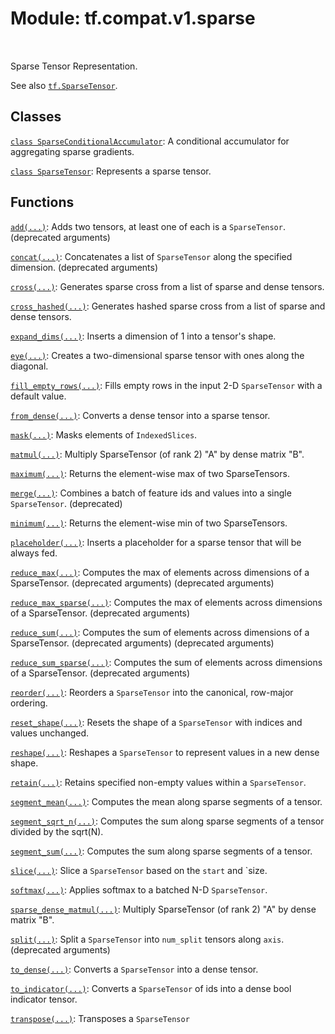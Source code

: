 <div itemscope itemtype="http://developers.google.com/ReferenceObject">
<meta itemprop="name" content="tf.compat.v1.sparse" />
<meta itemprop="path" content="Stable" />
</div>

# Module: tf.compat.v1.sparse


<table class="tfo-notebook-buttons tfo-api" align="left">
</table>



Sparse Tensor Representation.


See also <a href="../../../tf/sparse/SparseTensor.md"><code>tf.SparseTensor</code></a>.

## Classes

[`class SparseConditionalAccumulator`](../../../tf/compat/v1/SparseConditionalAccumulator.md): A conditional accumulator for aggregating sparse gradients.

[`class SparseTensor`](../../../tf/sparse/SparseTensor.md): Represents a sparse tensor.

## Functions

[`add(...)`](../../../tf/compat/v1/sparse_add.md): Adds two tensors, at least one of each is a `SparseTensor`. (deprecated arguments)

[`concat(...)`](../../../tf/compat/v1/sparse_concat.md): Concatenates a list of `SparseTensor` along the specified dimension. (deprecated arguments)

[`cross(...)`](../../../tf/sparse/cross.md): Generates sparse cross from a list of sparse and dense tensors.

[`cross_hashed(...)`](../../../tf/sparse/cross_hashed.md): Generates hashed sparse cross from a list of sparse and dense tensors.

[`expand_dims(...)`](../../../tf/sparse/expand_dims.md): Inserts a dimension of 1 into a tensor's shape.

[`eye(...)`](../../../tf/sparse/eye.md): Creates a two-dimensional sparse tensor with ones along the diagonal.

[`fill_empty_rows(...)`](../../../tf/sparse/fill_empty_rows.md): Fills empty rows in the input 2-D `SparseTensor` with a default value.

[`from_dense(...)`](../../../tf/sparse/from_dense.md): Converts a dense tensor into a sparse tensor.

[`mask(...)`](../../../tf/sparse/mask.md): Masks elements of `IndexedSlices`.

[`matmul(...)`](../../../tf/sparse/sparse_dense_matmul.md): Multiply SparseTensor (of rank 2) "A" by dense matrix "B".

[`maximum(...)`](../../../tf/sparse/maximum.md): Returns the element-wise max of two SparseTensors.

[`merge(...)`](../../../tf/compat/v1/sparse_merge.md): Combines a batch of feature ids and values into a single `SparseTensor`. (deprecated)

[`minimum(...)`](../../../tf/sparse/minimum.md): Returns the element-wise min of two SparseTensors.

[`placeholder(...)`](../../../tf/compat/v1/sparse_placeholder.md): Inserts a placeholder for a sparse tensor that will be always fed.

[`reduce_max(...)`](../../../tf/compat/v1/sparse_reduce_max.md): Computes the max of elements across dimensions of a SparseTensor. (deprecated arguments) (deprecated arguments)

[`reduce_max_sparse(...)`](../../../tf/compat/v1/sparse_reduce_max_sparse.md): Computes the max of elements across dimensions of a SparseTensor. (deprecated arguments)

[`reduce_sum(...)`](../../../tf/compat/v1/sparse_reduce_sum.md): Computes the sum of elements across dimensions of a SparseTensor. (deprecated arguments) (deprecated arguments)

[`reduce_sum_sparse(...)`](../../../tf/compat/v1/sparse_reduce_sum_sparse.md): Computes the sum of elements across dimensions of a SparseTensor. (deprecated arguments)

[`reorder(...)`](../../../tf/sparse/reorder.md): Reorders a `SparseTensor` into the canonical, row-major ordering.

[`reset_shape(...)`](../../../tf/sparse/reset_shape.md): Resets the shape of a `SparseTensor` with indices and values unchanged.

[`reshape(...)`](../../../tf/sparse/reshape.md): Reshapes a `SparseTensor` to represent values in a new dense shape.

[`retain(...)`](../../../tf/sparse/retain.md): Retains specified non-empty values within a `SparseTensor`.

[`segment_mean(...)`](../../../tf/compat/v1/sparse_segment_mean.md): Computes the mean along sparse segments of a tensor.

[`segment_sqrt_n(...)`](../../../tf/compat/v1/sparse_segment_sqrt_n.md): Computes the sum along sparse segments of a tensor divided by the sqrt(N).

[`segment_sum(...)`](../../../tf/compat/v1/sparse_segment_sum.md): Computes the sum along sparse segments of a tensor.

[`slice(...)`](../../../tf/sparse/slice.md): Slice a `SparseTensor` based on the `start` and `size.

[`softmax(...)`](../../../tf/sparse/softmax.md): Applies softmax to a batched N-D `SparseTensor`.

[`sparse_dense_matmul(...)`](../../../tf/sparse/sparse_dense_matmul.md): Multiply SparseTensor (of rank 2) "A" by dense matrix "B".

[`split(...)`](../../../tf/compat/v1/sparse_split.md): Split a `SparseTensor` into `num_split` tensors along `axis`. (deprecated arguments)

[`to_dense(...)`](../../../tf/sparse/to_dense.md): Converts a `SparseTensor` into a dense tensor.

[`to_indicator(...)`](../../../tf/sparse/to_indicator.md): Converts a `SparseTensor` of ids into a dense bool indicator tensor.

[`transpose(...)`](../../../tf/sparse/transpose.md): Transposes a `SparseTensor`



